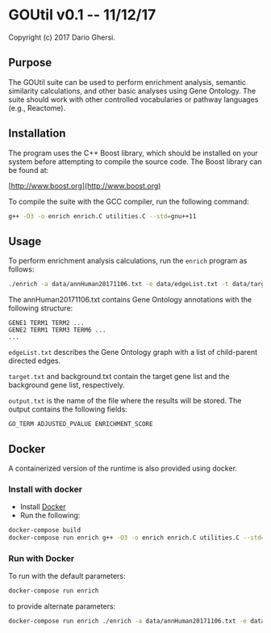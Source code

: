 # GOUtil v0.1 -- 11/12/17
Copyright (c) 2017  Dario Ghersi.

## Purpose

The GOUtil suite can be used to perform enrichment analysis,
semantic similarity calculations, and other basic analyses using
Gene Ontology. The suite should work with other controlled
vocabularies or pathway languages (e.g., Reactome).

## Installation

The program uses the C++ Boost library, which should be installed
on your system before attempting to compile the source code.
The Boost library can be found at:

[http://www.boost.org](http://www.boost.org)

To compile the suite with the GCC compiler,
run the following command:

```bash
g++ -O3 -o enrich enrich.C utilities.C --std=gnu++11
```

## Usage
To perform enrichment analysis calculations, run the `enrich` program as follows:

```bash
./enrich -a data/annHuman20171106.txt -e data/edgeList.txt -t data/target.txt -b data/background.txt -o output.txt
```

The annHuman20171106.txt contains Gene Ontology annotations
with the following structure:

```text
GENE1 TERM1 TERM2 ...
GENE2 TERM1 TERM3 TERM6 ...
...
```
`edgeList.txt` describes the Gene Ontology graph with a list of
child-parent directed edges.

`target.txt` and background.txt contain the target gene list and
the background gene list, respectively.

`output.txt` is the name of the file where the results will be stored.
The output contains the following fields:

```text
GO_TERM ADJUSTED_PVALUE ENRICHMENT_SCORE
```

## Docker
A containerized version of the runtime is also provided using docker.

### Install with docker
- Install [Docker](https://www.docker.com/get-docker)
- Run the following:

```bash
docker-compose build
docker-compose run enrich g++ -O3 -o enrich enrich.C utilities.C --std=gnu++11
```

### Run with Docker
To run with the default parameters:

```bash
docker-compose run enrich
```

to provide alternate parameters:
```bash
docker-compose run enrich ./enrich -a data/annHuman20171106.txt -e data/edgeList.txt -t data/target.txt -b data/background.txt -o output.txt
```
